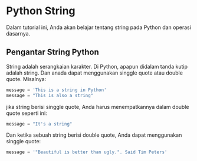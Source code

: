 # Python String
 Dalam tutorial ini, Anda akan belajar tentang string pada Python dan operasi dasarnya.

 ## Pengantar String Python
 String adalah serangkaian karakter. Di Python, apapun didalam tanda kutip adalah string. Dan anada dapat menggunakan singgle quote atau double quote. Misalnya:
 ```python
message = 'This is a string in Python'
message = "This is also a string"
 ```
 jika string berisi singgle quote, Anda harus menempatkannya dalam double quote seperti ini:
 ```python
message = "It's a string"
 ```
 Dan ketika sebuah string berisi double quote, Anda dapat menggunakan singgle quote:
 ```python
message = '"Beautiful is better than ugly.". Said Tim Peters'
 ```